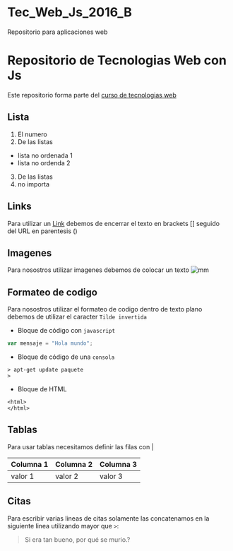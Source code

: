 # Tec_Web_Js_2016_B
Repositorio para aplicaciones web

# Repositorio de Tecnologias Web con Js
Este repositorio forma parte del [curso de tecnologias web](https://github.com/adrianeguez/Tec_Web_Js_2016_B)

## Lista
1. El numero
2. De las listas
 * lista no ordenada 1
 * lista no ordenda 2
3. De las listas
4. no importa

## Links
Para utilizar un [Link](www.duckduckgo.com) debemos de encerrar el texto en brackets [] seguido del URL en parentesis ()

## Imagenes
Para nosostros utilizar imagenes debemos de colocar un texto 
![mm](https://openclipart.org/image/2400px/svg_to_png/240726/fossasia2016-2016021130.png)

## Formateo de codigo
Para nosostros utilizar el formateo de codigo dentro de texto plano debemos de utilizar el caracter `Tilde invertida`

* Bloque de código con `javascript`

```javascript
var mensaje = "Hola mundo";
```

* Bloque de código de una `consola`

```
> apt-get update paquete
>
```

* Bloque de HTML

```
<html>
</html>
```

## Tablas
Para usar tablas necesitamos definir las filas con |

 Columna 1|Columna 2|Columna 3
 --- | --- | ---
 valor 1| valor 2|valor 3
 

## Citas
Para escribir varias lineas de citas solamente las concatenamos en la siguiente linea utilizando mayor que `>`:

> Si era tan bueno, por qué se murio.?